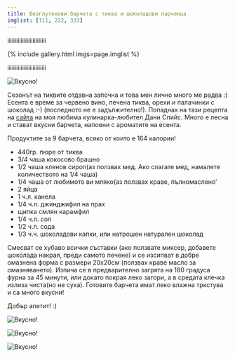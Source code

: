 ```yaml
---
title: Безглутенови барчета с тиква и шоколадови парченца
imglist: [111, 222, 333]
---
```


iiiiiiiiiiiiiiiiiiiiiiiiii

{% include gallery.html imgs=page.imglist %}

iiiiiiiiiiiiiiiiiiiiiiiiii

![Вкусно!](/images/2018/10/BFCA642A-8BCC-476B-B1F7-FF3992BF2750.jpeg "Да Ви е сладко!")

Сезонът на тиквите отдавна започна и това мен лично много ме радва :) Есента е време за червено вино, печена тиква, орехи и палачинки с шоколад :-) (последното не е задължително!). Попаднах на тази рецепта на <a href="http://Www.cleananddelicious.com">сайта</a> на моя любима кулинарка-любител Дани Спийс. Много е лесна и стават вкусни барчета, напоени с ароматите на есента.

Продуктите за 9 барчета, всяко от които е 164 калории!
<ul>
 	<li>440гр. пюре от тиква</li>
 	<li>3/4 чаша кокосово брашно</li>
 	<li>1/2 чаша кленов сироп(аз ползвах мед. Ако слагате мед, намалете количеството на 1/4 чаша)</li>
 	<li>1/4 чаша от любимото ви мляко(аз ползвах краве, пълномаслено’</li>
 	<li>2 яйца</li>
 	<li>1 ч.л. канела</li>
 	<li>1/4 ч.л. джинджифил на прах</li>
 	<li>щипка смлян карамфил</li>
 	<li>1/4 ч.л. сол</li>
 	<li>1/2 ч.л. сода</li>
 	<li>1/3 ч.ч. шоколадови капки, или натрошен натурален шоколад</li>
</ul>
Смесват се хубаво всички съставки (ако ползвате миксер, добавете шоколада накрая, преди самото печене) и се изсипват в добре омазнена форма с размери 20х20см (ползвах краве масло за омазняването). Изпича се в предварително загрята на 180 градуса фурна за 45 минути, или докато покрая леко загори, а в средата клечка излиза чиста(но не суха). Готовите барчета имат леко влажна тркстува и са много вкусни!

Добър апетит! :)

![Вкусно!](/images/2018/10/C337A17B-3EFD-43A5-9E11-B455BEABA8EF.jpeg "Да Ви е сладко!")

![Вкусно!](/images/2018/10/118F1E7B-C4DA-40AC-9AA3-686E35259BD4.jpeg "Да Ви е сладко!")

![Вкусно!](/images/2018/10/A51F212C-F9D5-43D7-A3F4-67981F3D4A8E.jpeg "Да Ви е сладко!")

